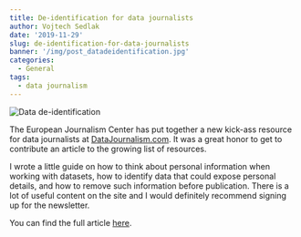 ```yaml
---
title: De-identification for data journalists
author: Vojtech Sedlak
date: '2019-11-29'
slug: de-identification-for-data-journalists
banner: '/img/post_datadeidentification.jpg'
categories:
  - General
tags:
  - data journalism
---
```


![Data de-identification](/img/post_datadeidentification.jpg)

The European Journalism Center has put together a new kick-ass resource for data journalists at [DataJournalism.com](https://datajournalism.com). It was a great honor to get to contribute an article to the growing list of resources. 

I wrote a little guide on how to think about personal information when working with datasets, how to identify data that could expose personal details, and how to remove such information before publication. There is a lot of useful content on the site and I would definitely recommend signing up for the newsletter. 

You can find the full article [here](https://datajournalism.com/read/longreads/de-identification-for-data-journalists).